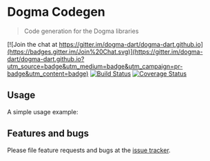 # Dogma Codegen

> Code generation for the Dogma libraries

[![Join the chat at https://gitter.im/dogma-dart/dogma-dart.github.io](https://badges.gitter.im/Join%20Chat.svg)](https://gitter.im/dogma-dart/dogma-dart.github.io?utm_source=badge&utm_medium=badge&utm_campaign=pr-badge&utm_content=badge)
[![Build Status](http://beta.drone.io/api/badges/dogma-dart/dogma-codegen/status.svg)](http://beta.drone.io/dogma-dart/dogma-codegen)
[![Coverage Status](https://coveralls.io/repos/dogma-dart/dogma-codegen/badge.svg?branch=master&service=github)](https://coveralls.io/github/dogma-dart/dogma-codegen?branch=master)

## Usage

A simple usage example:

## Features and bugs

Please file feature requests and bugs at the [issue tracker][tracker].

[tracker]: https://github.com/dogma-dart/dogma-codegen/issues
